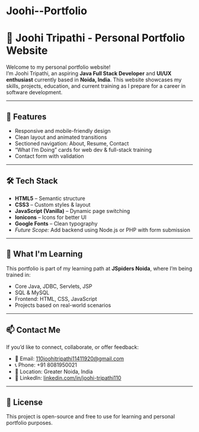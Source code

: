 # Joohi--Portfolio
# 💼 Joohi Tripathi - Personal Portfolio Website

Welcome to my personal portfolio website!  
I’m Joohi Tripathi, an aspiring **Java Full Stack Developer** and **UI/UX enthusiast** currently based in **Noida, India**.
This website showcases my skills, projects, education, and current training as I prepare for a career in software development.

---

## 📌 Features

- Responsive and mobile-friendly design
- Clean layout and animated transitions
- Sectioned navigation: About, Resume, Contact
- “What I’m Doing” cards for web dev & full-stack training
- Contact form with validation

---

## 🛠️ Tech Stack

- **HTML5** – Semantic structure  
- **CSS3** – Custom styles & layout  
- **JavaScript (Vanilla)** – Dynamic page switching  
- **Ionicons** – Icons for better UI  
- **Google Fonts** – Clean typography  
- *Future Scope:* Add backend using Node.js or PHP with form submission

---

## 🧠 What I'm Learning

This portfolio is part of my learning path at **JSpiders Noida**, where I’m being trained in:

- Core Java, JDBC, Servlets, JSP
- SQL & MySQL
- Frontend: HTML, CSS, JavaScript
- Projects based on real-world scenarios

---

## 📫 Contact Me

If you’d like to connect, collaborate, or offer feedback:

- 📧 Email: [110joohitripathi11411920@gmail.com](mailto:110joohitripathi11411920@gmail.com)
- 📞 Phone: +91 8081950021
- 📍 Location: Greater Noida, India
- 🔗 LinkedIn: [linkedin.com/in/joohi-tripathi110](https://linkedin.com/in/joohi-tripathi110)

---

## 📝 License

This project is open-source and free to use for learning and personal portfolio purposes.

